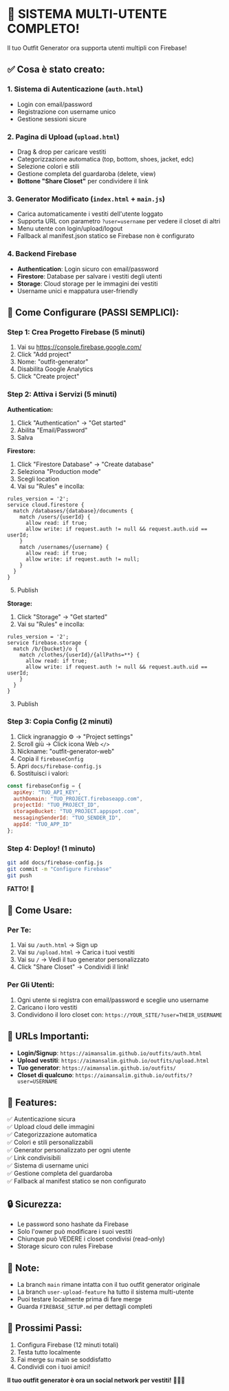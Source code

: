 # 🎉 SISTEMA MULTI-UTENTE COMPLETO!

Il tuo Outfit Generator ora supporta utenti multipli con Firebase! 

## ✅ Cosa è stato creato:

### 1. **Sistema di Autenticazione** (`auth.html`)
- Login con email/password
- Registrazione con username unico
- Gestione sessioni sicure

### 2. **Pagina di Upload** (`upload.html`)
- Drag & drop per caricare vestiti
- Categorizzazione automatica (top, bottom, shoes, jacket, edc)
- Selezione colori e stili
- Gestione completa del guardaroba (delete, view)
- **Bottone "Share Closet"** per condividere il link

### 3. **Generator Modificato** (`index.html` + `main.js`)
- Carica automaticamente i vestiti dell'utente loggato
- Supporta URL con parametro `?user=username` per vedere il closet di altri
- Menu utente con login/upload/logout
- Fallback al manifest.json statico se Firebase non è configurato

### 4. **Backend Firebase**
- **Authentication**: Login sicuro con email/password
- **Firestore**: Database per salvare i vestiti degli utenti
- **Storage**: Cloud storage per le immagini dei vestiti
- Username unici e mappatura user-friendly

## 🚀 Come Configurare (PASSI SEMPLICI):

### Step 1: Crea Progetto Firebase (5 minuti)

1. Vai su https://console.firebase.google.com/
2. Click "Add project"
3. Nome: "outfit-generator"
4. Disabilita Google Analytics
5. Click "Create project"

### Step 2: Attiva i Servizi (5 minuti)

**Authentication:**
1. Click "Authentication" → "Get started"
2. Abilita "Email/Password"
3. Salva

**Firestore:**
1. Click "Firestore Database" → "Create database"
2. Seleziona "Production mode"
3. Scegli location
4. Vai su "Rules" e incolla:
```
rules_version = '2';
service cloud.firestore {
  match /databases/{database}/documents {
    match /users/{userId} {
      allow read: if true;
      allow write: if request.auth != null && request.auth.uid == userId;
    }
    match /usernames/{username} {
      allow read: if true;
      allow write: if request.auth != null;
    }
  }
}
```
5. Publish

**Storage:**
1. Click "Storage" → "Get started"
2. Vai su "Rules" e incolla:
```
rules_version = '2';
service firebase.storage {
  match /b/{bucket}/o {
    match /clothes/{userId}/{allPaths=**} {
      allow read: if true;
      allow write: if request.auth != null && request.auth.uid == userId;
    }
  }
}
```
3. Publish

### Step 3: Copia Config (2 minuti)

1. Click ingranaggio ⚙️ → "Project settings"
2. Scroll giù → Click icona Web `</>`
3. Nickname: "outfit-generator-web"
4. Copia il `firebaseConfig`
5. Apri `docs/firebase-config.js`
6. Sostituisci i valori:

```javascript
const firebaseConfig = {
  apiKey: "TUO_API_KEY",
  authDomain: "TUO_PROJECT.firebaseapp.com",
  projectId: "TUO_PROJECT_ID",
  storageBucket: "TUO_PROJECT.appspot.com",
  messagingSenderId: "TUO_SENDER_ID",
  appId: "TUO_APP_ID"
};
```

### Step 4: Deploy! (1 minuto)

```bash
git add docs/firebase-config.js
git commit -m "Configure Firebase"
git push
```

**FATTO!** 🎉

## 📱 Come Usare:

### Per Te:
1. Vai su `/auth.html` → Sign up
2. Vai su `/upload.html` → Carica i tuoi vestiti
3. Vai su `/` → Vedi il tuo generator personalizzato
4. Click "Share Closet" → Condividi il link!

### Per Gli Utenti:
1. Ogni utente si registra con email/password e sceglie uno username
2. Caricano i loro vestiti
3. Condividono il loro closet con: `https://YOUR_SITE/?user=THEIR_USERNAME`

## 🔗 URLs Importanti:

- **Login/Signup**: `https://aimansalim.github.io/outfits/auth.html`
- **Upload vestiti**: `https://aimansalim.github.io/outfits/upload.html`
- **Tuo generator**: `https://aimansalim.github.io/outfits/`
- **Closet di qualcuno**: `https://aimansalim.github.io/outfits/?user=USERNAME`

## 🎨 Features:

✅ Autenticazione sicura  
✅ Upload cloud delle immagini  
✅ Categorizzazione automatica  
✅ Colori e stili personalizzabili  
✅ Generator personalizzato per ogni utente  
✅ Link condivisibili  
✅ Sistema di username unici  
✅ Gestione completa del guardaroba  
✅ Fallback al manifest statico se non configurato  

## 🔒 Sicurezza:

- Le password sono hashate da Firebase
- Solo l'owner può modificare i suoi vestiti
- Chiunque può VEDERE i closet condivisi (read-only)
- Storage sicuro con rules Firebase

## 📝 Note:

- La branch `main` rimane intatta con il tuo outfit generator originale
- La branch `user-upload-feature` ha tutto il sistema multi-utente
- Puoi testare localmente prima di fare merge
- Guarda `FIREBASE_SETUP.md` per dettagli completi

## 🚀 Prossimi Passi:

1. Configura Firebase (12 minuti totali)
2. Testa tutto localmente
3. Fai merge su main se soddisfatto
4. Condividi con i tuoi amici!

**Il tuo outfit generator è ora un social network per vestiti!** 🎉👔👟

